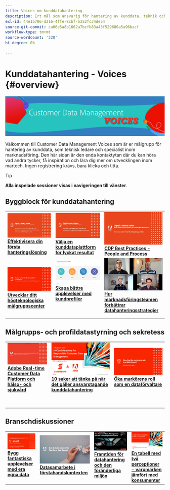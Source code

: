 ```yaml
---
title: Voices om kunddatahantering
description: Ert mål som ansvarig för hantering av kunddata, teknik och marknadsföring samt specialist.  Den här sidan är den enda kontaktytan där du kan höra vad andra tycker, få inspiration och lära dig mer om utvecklingen inom martech.
exl-id: 44e1b706-d216-4ffe-8cbf-b352fc34de54
source-git-commit: ca06e5a8b1602a7bcfb83a43f529680a5a96bacf
workflow-type: tm+mt
source-wordcount: '328'
ht-degree: 0%

---
```


# Kunddatahantering - Voices {#overview}

<img alt="Voices om kunddatahantering" src="./assets/cdp-voices-banner.png" />

Välkommen till Customer Data Management Voices som är er målgrupp för hantering av kunddata, som teknisk ledare och specialist inom marknadsföring. Den här sidan är den enda kontaktytan där du kan höra vad andra tycker, få inspiration och lära dig mer om utvecklingen inom martech. Ingen registrering krävs, bara klicka och titta.

>[!TIP]
>
>**Alla inspelade sessioner visas i navigeringen till vänster**.

## Byggblock för kunddatahantering

<table>
  <tr>
   <td>
      <a href="./cdm/first-mile.md">
      <img alt="Effektivisera din första hanteringslösning" src="./assets/first-mile.png"/>
      </a>
      <div>
         <a href="./cdm/first-mile.md"><strong>Effektivisera din första hanteringslösning</strong></a>
         <br/>
      </div>
   </td>
   <td>
      <a href="./cdm/cdp-success.md">
      <img alt="Välja en kunddataplattform för lyckat resultat" src="./assets/cdp-success.png"/>
      </a>
      <div>
         <a href="./cdm/cdp-success.md"><strong>Välja en kunddataplattform för lyckat resultat</strong></a>
         <br/>
      </div>
    </td>
    <td>
      <a href="./cdm/people-and-process.md">
      <img alt="Personer och processer" src="./assets/people-and-process.png"/>
      </a>
      <div>
         <a href="./cdm/people-and-process.md"><strong>CDP Best Practices - People and Process</strong></a>
         <br/>
      </div>
    </td>
   </tr>
   <tr> 
   <td>
      <a href="./cdm/evolving-your-audience-center-of-excellence.md">
      <img alt="Utvecklar ditt högteknologiska målgruppscenter" src="./assets/evolving-your-audience-center-of-excellence.png"/>
      </a>
      <div>
         <a href="./cdm/evolving-your-audience-center-of-excellence.md"><strong>Utvecklar ditt högteknologiska målgruppscenter</strong></a>
         <br/>
      </div>
    </td>
   <td>
      <a href="./cdm/building-better-experiences-with-customer-profiles.md">
      <img alt="Skapa bättre upplevelser med kundprofiler" src="./assets/building-better-experiences-with-customer-profiles.png"/>
      </a>
      <div>
         <a href="./cdm/building-better-experiences-with-customer-profiles.md"><strong>Skapa bättre upplevelser med kundprofiler</strong></a>
      </div>
      <p>
        <br/>
    </td>
   <td>
      <a href="./cdm/how-marketing-teams-are-improving-data-management-strategies.md">
      <img alt="Hur marknadsföringsteamen förbättrar datahanteringsstrategier" src="./assets/how-marketing-teams-are-improving-data-management-strategies.png"/>
      </a>
      <div>
         <a href="./cdm/how-marketing-teams-are-improving-data-management-strategies.md"><strong>Hur marknadsföringsteamen förbättrar datahanteringsstrategier</strong></a>
      </div>
      <p>
      </p>
    </td>
  </tr>
</table>

## Målgrupps- och profildatastyrning och sekretess

<table>
  <tr>
   <td>
      <a href="./governance/healthcare-shield.md">
      <img alt="Adobe Real-time Customer Data Platform och hälso- och sjukvård" src="./assets/healthcare-shield.png"/>
      </a>
      <div>
         <a href="./governance/healthcare-shield.md"><strong>Adobe Real-time Customer Data Platform och hälso- och sjukvård</strong></a>
         <br/>
      </div>
      <p>
        <br/>
   </td> 
   <td>
      <a href="https://experienceleague.adobe.com/docs/platform-learn/tutorials/privacy/ten-considerations-for-responsible-customer-data-management.html">
      <img alt="10 saker att tänka på när det gäller ansvarstagande kunddatahantering" src="./assets/ten-considerations-for-responsible-customer-data-management.png"/>
      </a>
      <div>
         <a href="https://experienceleague.adobe.com/docs/platform-learn/tutorials/privacy/ten-considerations-for-responsible-customer-data-management.html"><strong>10 saker att tänka på när det gäller ansvarstagande kunddatahantering</strong></a>
         <br/>
      </div>
      <p>
        <br/>
    </td>
    <td>
      <a href="https://experienceleague.adobe.com/docs/platform-learn/tutorials/privacy/elevating-the-marketers-role-as-a-data-steward.html">
      <img alt="Öka markörens roll som en dataförvaltare" src="./assets/elevating-the-marketers-role-as-a-data-steward.png"/>
      </a>
      <div>
         <a href="https://experienceleague.adobe.com/docs/platform-learn/tutorials/privacy/elevating-the-marketers-role-as-a-data-steward.html"><strong>Öka markörens roll som en dataförvaltare</strong></a>
         <br/>
      </div>
      <p>
        <br/>
       </p>
    </td>
  </tr>
</table>

## Branschdiskussioner

<table>
  <tr>
     <td>
      <a href="./industry/build-superb-experiences-with-your-first-party-data.md">
      <img alt="Bygg fantastiska upplevelser med era egna data" src="./assets/build-superb-experiences-with-your-first-party-data.png"/>
      </a>
      <div>
         <a href="./industry/build-superb-experiences-with-your-first-party-data.md"><strong>Bygg fantastiska upplevelser med era egna data</strong></a>
      </div>
      <p>
      </p>
    </td>
     <td>
      <a href="./industry/data-collaboration-in-the-first-party-data-context.md">
      <img alt="Datasamarbete i förstahandskontexten" src="./assets/data-collaboration-in-the-first-party-data-context.png"/>
      </a>
      <div>
         <a href="./industry/data-collaboration-in-the-first-party-data-context.md"><strong>Datasamarbete i förstahandskontexten</strong></a>
      </div>
      <p>
      </p>
    </td>
     <td>
      <a href="./industry/the-future-of-data-management-and-the-changing-environment.md">
      <img alt="Framtiden för datahantering och den föränderliga miljön" src="./assets/the-future-of-data-management-and-the-changing-environment.png"/>
      </a>
      <div>
         <a href="./industry/the-future-of-data-management-and-the-changing-environment.md"><strong>Framtiden för datahantering och den föränderliga miljön</strong></a>
      </div>
      <p>
      </p>
    </td>
   <td>
      <a href="./industry/brands-vs-consumers.md">
      <img alt="En tabell med två perceptioner - varumärken jämfört med konsumenter" src="./assets/brands-vs-consumers.png"/>
      </a>
      <div>
         <a href="./industry/brands-vs-consumers.md"><strong>En tabell med två perceptioner - varumärken jämfört med konsumenter</strong></a>
         <br/>
      </div>
    </td>
  </tr>
</table>
